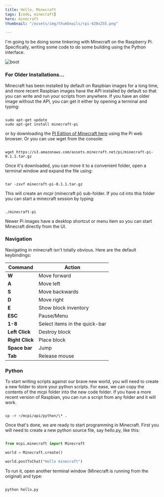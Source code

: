 ```yaml
---
title: Hello, Minecraft
tags: [code, minecraft]
hero: minecraft
thumbnail: "/assets/img/thumbnails/rpi-420x255.png"

---
```


I'm going to be doing some tinkering with Minecraft on the Raspberry Pi. Specifically,
writing some code to do some building using the Python interface.

![boot](/assets/img/posts/hello--minecraft/boot-sequence.png)

### For Older Installations...

Minecraft has been installed by default on Raspbian images for a long time, and more recent
Raspbian images have the API installed by default so that you can write and run your scripts
from anywhere. If you have an older image without the API, you can get it either by opening
a terminal and typing:

```shell

sudo apt-get update
sudo apt-get install minecraft-pi

```

or by downloading the <a href="https://s3.amazonaws.com/assets.minecraft.net/pi/minecraft-pi-0.1.1.tar.gz">PI
Edition of Minecraft here</a> using the Pi web browser. Or you can use wget from the console:

```shell

wget https://s3.amazonaws.com/assets.minecraft.net/pi/minecraft-pi-0.1.1.tar.gz

```

Once it's downloaded, you can move it to a convenient folder, open a terminal window and
expand the file using:

```shell

tar -zxvf minecraft-pi-0.1.1.tar.gz

```

This will create an _mcpi_ (minecraft pi) sub-folder. If you cd into this folder you can
start a minecraft session by typing:

```shell

./minecraft-pi

```

Newer Pi images have a desktop shortcut or menu item so you can start Minecraft directly
from the UI.

### Navigation

Navigating in minecraft isn't totally obvious. Here are the default keybindings:

| Command         | Action                        |
| --------------- | ----------------------------- |
| **W**           | Move forward                  |
| **A**           | Move left                     |
| **S**           | Move backwards                |
| **D**           | Move right                    |
| **E**           | Show block inventory          |
| **ESC**         | Pause/Menu                    |
| **1-8**         | Select items in the quick-bar |
| **Left Click**  | Destroy block                 |
| **Right Click** | Place block                   |
| **Space bar**   | Jump                          |
| **Tab**         | Release mouse                 |

### Python

To start writing scripts against our brave new world, you will need to create a
new folder to store your python scripts. For ease, we can copy the contents of the
mcpi folder into the new code folder. If you have a more recent version of Raspbian,
you can run a script from any folder and it will work.

```shell

cp -r ~/mcpi/api/python/\* .

```

Once that's done, we are ready to start programming in Minecraft. First you will need
to create a new python source file, say hello.py, like this:

```python

from mcpi.minecraft import Minecraft

world = Minecraft.create()

world.postToChat("Hello minecraft")

```

To run it, open another terminal window (Minecraft is running from the original) and
type:

```shell

python hello.py

```
